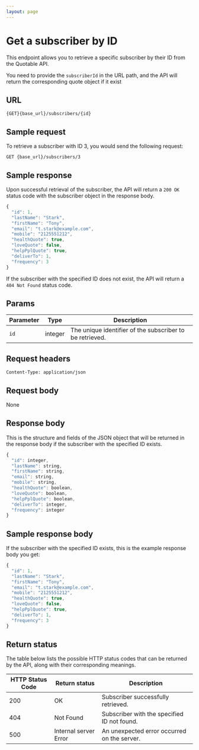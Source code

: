 ```yaml
---
layout: page
---
```


# Get a subscriber by ID

This endpoint allows you to retrieve a specific subscriber by their ID from the Quotable API.

You need to provide the `subscriberId` in the URL path, and the API will return the corresponding quote object if it exist

## URL

```shell
{GET}{base_url}/subscribers/{id}
```

## Sample request

To retrieve a subscriber with ID 3, you would send the following request:

```shell
GET {base_url}/subscribers/3
```

## Sample response

Upon successful retrieval of the subscriber, the API will return a `200 OK` status code with the subscriber object in the response body.

```js
{
  "id": 1,
  "lastName": "Stark",
  "firstName": "Tony",
  "email": "t.stark@example.com",
  "mobile": "2125551212",
  "healthQuote": true,
  "loveQuote": false,
  "helpPplQuote": true,
  "deliverTo": 1,
  "frequency": 3
}
```

If the subscriber with the specified ID does not exist, the API will return a `404 Not Found` status code.

## Params

| Parameter | Type | Description |
| ------------- | ----------- | ----------- |
| `id` | integer | The unique identifier of the subscriber to be retrieved. |

## Request headers

```shell
Content-Type: application/json
```

## Request body

None

## Response body

This is the structure and fields of the JSON object that will be returned in the response body if the subscriber with the specified ID exists.

```js
{
  "id": integer,
  "lastName": string,
  "firstName": string,
  "email": string,
  "mobile": string,
  "healthQuote": boolean,
  "loveQuote": boolean,
  "helpPplQuote": boolean,
  "deliverTo": integer,
  "frequency": integer
}
```

## Sample response body

If the subscriber with the specified ID exists, this is the example response body you get:

```js
{
  "id": 1,
  "lastName": "Stark",
  "firstName": "Tony",
  "email": "t.stark@example.com",
  "mobile": "2125551212",
  "healthQuote": true,
  "loveQuote": false,
  "helpPplQuote": true,
  "deliverTo": 1,
  "frequency": 3
}
```

## Return status

The table below lists the possible HTTP status codes that can be returned by the API, along with their corresponding meanings.

| HTTP Status Code | Return status | Description |
| ------------- | ----------- | ----------- |
| 200 | OK | Subscriber successfully retrieved. |
| 404 | Not Found | Subscriber with the specified ID not found. |
| 500 | Internal server Error | An unexpected error occurred on the server. |
